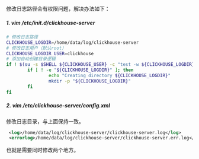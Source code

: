 修改日志路径会有权限问题，解决办法如下：

##### 1. vim /etc/init.d/clickhouse-server

```bash
# 修改日志路径
CLICKHOUSE_LOGDIR=/home/data/log/clickhouse-server
# 修改日志用户（默认root）
CLICKHOUSE_LOGDIR_USER=clickhouse
# 添加自动创建目录逻辑
if ! $(su -s $SHELL ${CLICKHOUSE_USER} -c "test -w ${CLICKHOUSE_LOGDIR}"); then
        if [ ! -e "${CLICKHOUSE_LOGDIR}" ]; then
                echo "Creating directory ${CLICKHOUSE_LOGDIR}"
                mkdir -p "${CLICKHOUSE_LOGDIR}"
        fi
fi
```

##### 2. vim /etc/clickhouse-server/config.xml

修改日志目录，与上面保持一致。

```xml
 <log>/home/data/log/clickhouse-server/clickhouse-server.log</log>
 <errorlog>/home/data/log/clickhouse-server/clickhouse-server.err.log</errorlog>
```

也就是需要同时修改两个地方。